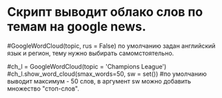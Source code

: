 # Cкрипт выводит облако слов по темам на google news.
  
#GoogleWordCloud(topic, rus = False) 
по умолчанию задан английский язык и регион, тему нужно выбирать самомстоятельно.


#ch_l = GoogleWordCloud(topic = 'Champions League')
#ch_l.show_word_cloud(smax_words=50, sw = set())
#по умолчанию выводит максимум - 50 слов, в аргумент sw можно добавить множество "стоп-слов".
